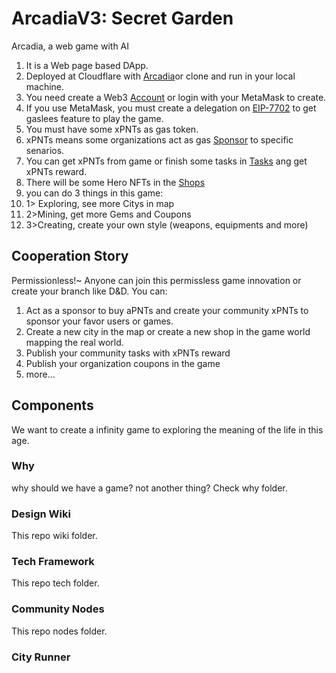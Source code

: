 # ArcadiaV3: Secret Garden
Arcadia, a web game with AI
1. It is a Web page based DApp.
2. Deployed at Cloudflare with [Arcadia](arcadia.aastar.io)or clone and run in your local machine.
3. You need create a Web3 [Account](airaccount.aastar.io) or login with your MetaMask to create.
4. If you use MetaMask, you must create a delegation on [EIP-7702](7702.aastar.io) to get gaslees feature to play the game.
5. You must have some xPNTs as gas token.
6. xPNTs means some organizations act as gas [Sponsor]() to specific senarios.
7. You can get xPNTs from game or finish some tasks in [Tasks](Tasks.aastar.io) ang get xPNTs reward.
8. There will be some Hero NFTs in the [Shops](Shops.aastar.io)
9. you can do 3 things in this game:
10. 1> Exploring, see more Citys in map
11. 2>Mining, get more Gems and Coupons
12. 3>Creating, create your own style (weapons, equipments and more)


## Cooperation Story
Permissionless!~ Anyone can join this permissless game innovation or create your branch like D&D.
You can:
1. Act as a sponsor to buy aPNTs and create your community xPNTs to sponsor your favor users or games.
2. Create a new city in the map or create a new shop in the game world mapping the real world.
3. Publish your community tasks with xPNTs reward
4. Publish your organization coupons in the game
5. more...

## Components
We want to create a infinity game to exploring the meaning of the life in this age.

### Why
why should we have a game? not another thing?
Check why folder.

### Design Wiki
This repo wiki folder.


### Tech Framework
This repo tech folder.

### Community Nodes
This repo nodes folder.

### City Runner
